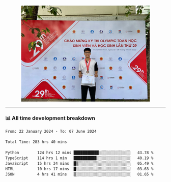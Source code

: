 <p align="center"><img src="asset/header.jpg" width="80%"/></p>

---
<!-- 
<details>
  <summary>📃 My Resume</summary>

### Education

- 📖 **Information Technology**\
📆 10/2021 - present\
📍 **Thang Long University** - Hoang Mai, Hanoi, Vietnam -->

<!-- ### Experience
- 👨‍💻 **Full Stack Web Intern**\
📆 09/2022 - 12/2023\
📍 **TECH 5S** -  Luu Huu Phuong, Phuong My Dinh I, Nam Tu Liem, Hanoi.


- 👨‍💻 **Full Stack Web Fresher**\
📆 1/2022 - 05/2023\
📍 **TECH 5S** -  Luu Huu Phuong, Phuong My Dinh I, Nam Tu Liem, Hanoi.

- 👨‍💻 **Frontend Web Fresher**\
📆 11/2023 - present\
📍 **White Neuron** -  Mau Luong, Ha Dong, Hanoi, Vietnam
</details> -->

### 📊 All time development breakdown

<!--START_SECTION:waka-->

```txt
From: 22 January 2024 - To: 07 June 2024

Total Time: 283 hrs 40 mins

Python        124 hrs 12 mins ███████████░░░░░░░░░░░░░░   43.78 %
TypeScript    114 hrs 1 min   ██████████░░░░░░░░░░░░░░░   40.19 %
JavaScript    15 hrs 34 mins  █▒░░░░░░░░░░░░░░░░░░░░░░░   05.49 %
HTML          10 hrs 17 mins  █░░░░░░░░░░░░░░░░░░░░░░░░   03.63 %
JSON          4 hrs 41 mins   ▒░░░░░░░░░░░░░░░░░░░░░░░░   01.65 %
```

<!--END_SECTION:waka-->
